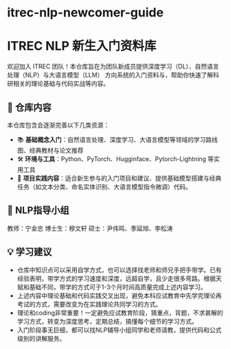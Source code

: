 # itrec-nlp-newcomer-guide

# ITREC NLP 新生入门资料库

欢迎加入 ITREC 团队！本仓库旨在为团队新成员提供深度学习（DL）、自然语言处理（NLP）与大语言模型（LLM） 方向系统的入门资料与，帮助你快速了解科研相关的理论基础与代码实战等内容。

## 📌 仓库内容

本仓库包含会逐渐完善以下几类资源：

- 📚 **基础概念入门**：自然语言处理、深度学习、大语言模型等领域的学习路线图、经典教材与论文推荐
- 🛠 **环境与工具**：Python、PyTorch、Hugginface、Pytorch-Lightning 等实用工具
- 🎯 **项目实践内容**：适合新生参与的入门项目和建议、提供基础模型搭建与经典任务（如文本分类、命名实体识别、大语言模型指令微调）代码。

## 🧭 NLP指导小组

教师：宁金忠
博士生：穆文轩
硕士：尹伟鸣、季延旭、李松涛

## 💡 学习建议

* 仓库中知识点可以采用自学方式，也可以选择找老师和师兄手把手带学。已有经验表明，带学方式的学习速度和深度，远超自学，且少走很多弯路。根据天赋和基础不同，带学的方式可于1-3个月时间高质量完成上述内容学习。
* 上述内容中理论基础和代码实践交叉出现，避免本科应试教育中先学完理论再考试的方式，需要改变为在实践理论共同学习的方式。
* 理论和coding非常重要！一定避免应试教育阶段，猜重点，背题，不求甚解的学习方式，转变为深度思考，定期总结，搞懂每个细节的学习方式。
* 入门阶段事无巨细，都可以找NLP辅导小组同学和老师请教，提供代码和公式级别的讲解服务。

